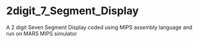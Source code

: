 # 2digit_7_Segment_Display
A 2 digit Seven Segment Display coded using MIPS assembly language and run on MARS MIPS simulator  
